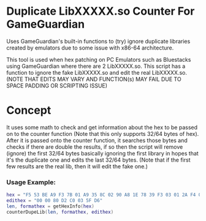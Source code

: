 # Duplicate LibXXXXX.so Counter For GameGuardian
Uses GameGuardian's built-in functions to (try) ignore duplicate libraries created by emulators due to some issue with x86-64 architecture.

This tool is used when hex patching on PC Emulators such as Bluestacks using GameGuardian where there are 2 LibXXXXX.so. This script has a function to ignore the fake LibXXXXX.so and edit the real LibXXXXX.so. (NOTE THAT EDITS MAY VARY AND FUNCTION(s) MAY FAIL DUE TO SPACE PADDING OR SCRIPTING ISSUE)

# Concept
It uses some math to check and get information about the hex to be passed on to the counter function (Note that this only supports 32/64 bytes of hex). After it is passed onto the counter function, it searches those bytes and checks if there are double the results, if so then the script will remove (ignore) the first 32/64 bytes basically ignoring the first library in hopes that it's the duplicate one and edits the last 32/64 bytes. (Note that if the first few results are the real lib, then it will edit the fake one.)

### Usage Example:
```lua
hex = "F5 53 BE A9 F3 7B 01 A9 35 8C 02 90 A8 1E 78 39 F3 03 01 2A F4 03 00 AA C8 00 00 37 60 64 02 90 00 84 46 F9 63 4A E2 97 28 00 80 52 A8 1E 38 39 94 36 40 F9 E0 03 13 2A E1 03 1F AA 5D F7 93 94"
edithex = "00 00 80 D2 C0 03 5F D6"
len, formathex = getHexInfo(hex)
counterDupeLib(len, formathex, edithex)
```
